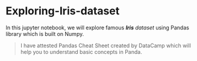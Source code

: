 # Exploring-Iris-dataset
In this jupyter notebook, we will explore famous ***Iris** dataset* using Pandas library which is built on Numpy.
> I have attested Pandas Cheat Sheet created by DataCamp which will help you to understand basic concepts in Panda.
